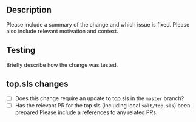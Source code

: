 ## Description

Please include a summary of the change and which issue is fixed. Please also include relevant motivation and context.

## Testing

Briefly describe how the change was tested.

## top.sls changes

- [ ] Does this change require an update to top.sls in the `master` branch?
- [ ] Has the relevant PR for the top.sls (including local `salt/top.sls`) been prepared
Please include a references to any related PRs.
